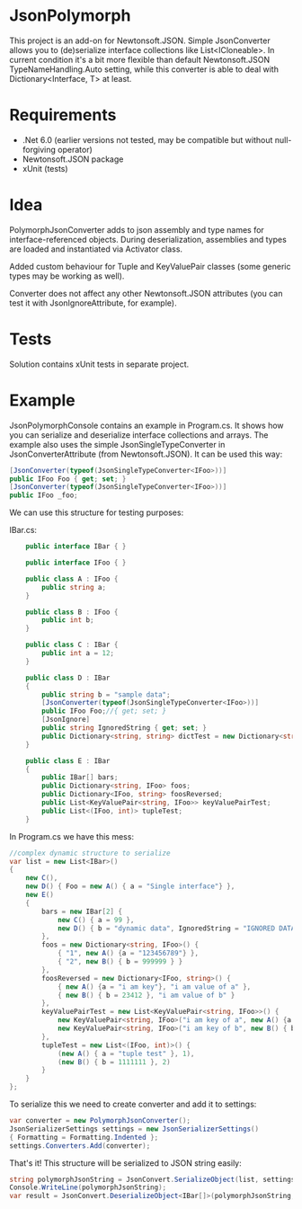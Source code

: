 # JsonPolymorph
This project is an add-on for Newtonsoft.JSON. Simple JsonConverter allows you to (de)serialize interface collections like List\<ICloneable>. In current condition it's a bit more flexible than default Newtonsoft.JSON TypeNameHandling.Auto setting, while this converter is able to deal with Dictionary<Interface, T> at least.

# Requirements
- .Net 6.0 (earlier versions not tested, may be compatible but without null-forgiving operator)
- Newtonsoft.JSON package
- xUnit (tests)

# Idea
PolymorphJsonConverter adds to json assembly and type names for interface-referenced objects. During deserialization, assemblies and types are loaded and instantiated via Activator class.

Added custom behaviour for Tuple and KeyValuePair classes (some generic types may be working as well).

Converter does not affect any other Newtonsoft.JSON attributes (you can test it with JsonIgnoreAttribute, for example).

# Tests
Solution contains xUnit tests in separate project.

# Example
JsonPolymorphConsole contains an example in Program.cs. It shows how you can serialize and deserialize interface collections and arrays.
The example also uses the simple JsonSingleTypeConverter in JsonConverterAttribute (from Newtonsoft.JSON). It can be used this way:

```cs
[JsonConverter(typeof(JsonSingleTypeConverter<IFoo>))]
public IFoo Foo { get; set; }
[JsonConverter(typeof(JsonSingleTypeConverter<IFoo>))]
public IFoo _foo;
```
We can use this structure for testing purposes:

IBar.cs:
```cs
	public interface IBar { }

	public interface IFoo { }

	public class A : IFoo {
		public string a;
	}

	public class B : IFoo {
		public int b;
	}

	public class C : IBar {
		public int a = 12;
	}

	public class D : IBar
	{
		public string b = "sample data";
		[JsonConverter(typeof(JsonSingleTypeConverter<IFoo>))]
		public IFoo Foo;//{ get; set; }
		[JsonIgnore]
		public string IgnoredString { get; set; }
		public Dictionary<string, string> dictTest = new Dictionary<string, string>() { { "1", "a" }, { "2", "b" } };
	}

	public class E : IBar
	{
		public IBar[] bars;
		public Dictionary<string, IFoo> foos;
		public Dictionary<IFoo, string> foosReversed;
		public List<KeyValuePair<string, IFoo>> keyValuePairTest;
		public List<(IFoo, int)> tupleTest;
	}
```

In Program.cs we have this mess:
```cs
//complex dynamic structure to serialize
var list = new List<IBar>()
{
	new C(),
	new D() { Foo = new A() { a = "Single interface"} },
	new E() 
	{ 
		bars = new IBar[2] { 
			new C() { a = 99 },
			new D() { b = "dynamic data", IgnoredString = "IGNORED DATA", Foo = new A() { a = "Interface field" } } 
		},
		foos = new Dictionary<string, IFoo>() {
			{ "1", new A() {a = "123456789"} },
			{ "2", new B() { b = 999999 } } 
		},
		foosReversed = new Dictionary<IFoo, string>() {
			{ new A() {a = "i am key"}, "i am value of a" },
			{ new B() { b = 23412 }, "i am value of b" }
		},
		keyValuePairTest = new List<KeyValuePair<string, IFoo>>() {
			new KeyValuePair<string, IFoo>("i am key of a", new A() {a = "i am key"}),
			new KeyValuePair<string, IFoo>("i am key of b", new B() { b = 23412 })
		},
		tupleTest = new List<(IFoo, int)>() {
			(new A() { a = "tuple test" }, 1),
			(new B() { b = 1111111 }, 2)
		}
	}
};
```
To serialize this we need to create converter and add it to settings:
```cs
var converter = new PolymorphJsonConverter();
JsonSerializerSettings settings = new JsonSerializerSettings()
{ Formatting = Formatting.Indented };
settings.Converters.Add(converter);
```
That's it! This structure will be serialized to JSON string easily:
```cs
string polymorphJsonString = JsonConvert.SerializeObject(list, settings);
Console.WriteLine(polymorphJsonString);
var result = JsonConvert.DeserializeObject<IBar[]>(polymorphJsonString, settings);
```
